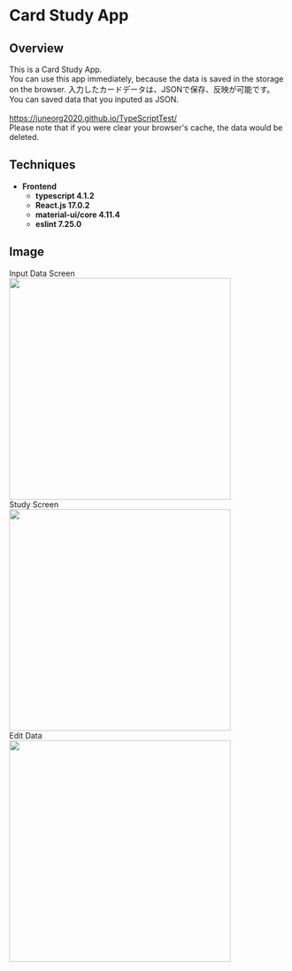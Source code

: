 # Card Study App

## Overview

This is a Card Study App.<br>
You can use this app immediately, because the data is saved in the storage on the browser.
入力したカードデータは、JSONで保存、反映が可能です。<br>
You can saved data that you inputed as JSON.<br>
<br>
https://juneorg2020.github.io/TypeScriptTest/ <br>
Please note that if you were clear your browser's cache, the data would be deleted.

## Techniques

* __Frontend__
  * __typescript 4.1.2__
  * __React.js 17.0.2__
  * __material-ui/core 4.11.4__
  * __eslint 7.25.0__

## Image
Input Data Screen<br>
<img src="https://user-images.githubusercontent.com/64642177/116818263-6f49e780-aba5-11eb-90fb-ee9ba32cf94c.png" width=400><br>
Study Screen<br>
<img src="https://user-images.githubusercontent.com/64642177/116818266-72dd6e80-aba5-11eb-82c0-957c18343299.png" width=400><br>
Edit Data<br>
<img src="https://user-images.githubusercontent.com/64642177/116818267-74a73200-aba5-11eb-96b8-90eb74844e72.png" width=400>
